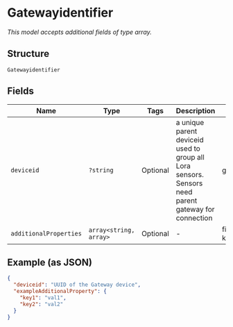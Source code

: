 
# Gatewayidentifier

*This model accepts additional fields of type array.*

## Structure

`Gatewayidentifier`

## Fields

| Name | Type | Tags | Description | Getter | Setter |
|  --- | --- | --- | --- | --- | --- |
| `deviceid` | `?string` | Optional | a unique parent deviceid used to group all Lora sensors. Sensors need parent gateway for connection | getDeviceid(): ?string | setDeviceid(?string deviceid): void |
| `additionalProperties` | `array<string, array>` | Optional | - | findAdditionalProperty(string key): array | additionalProperty(string key, array value): void |

## Example (as JSON)

```json
{
  "deviceid": "UUID of the Gateway device",
  "exampleAdditionalProperty": {
    "key1": "val1",
    "key2": "val2"
  }
}
```


